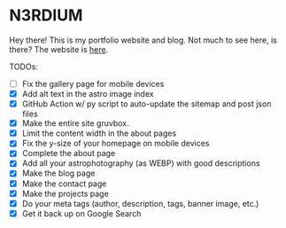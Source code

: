# N3RDIUM
Hey there! This is my portfolio website and blog. Not much to see here, is there?
The website is [here](https://n3rdium.dev).

TODOs:
- [ ] Fix the gallery page for mobile devices
- [x] Add alt text in the astro image index
- [x] GitHub Action w/ py script to auto-update the sitemap and post json files
- [x] Make the entire site gruvbox.
- [x] Limit the content width in the about pages
- [x] Fix the y-size of your homepage on mobile devices
- [x] Complete the about page
- [x] Add all your astrophotography (as WEBP) with good descriptions
- [x] Make the blog page
- [x] Make the contact page
- [x] Make the projects page
- [x] Do your meta tags (author, description, tags, banner image, etc.)
- [x] Get it back up on Google Search
